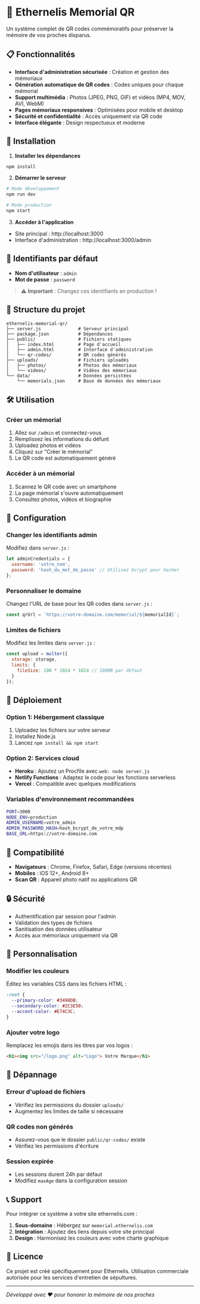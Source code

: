 # 🌹 Ethernelis Memorial QR

Un système complet de QR codes commémoratifs pour préserver la mémoire de vos proches disparus.

## 📋 Fonctionnalités

- **Interface d'administration sécurisée** : Création et gestion des mémoriaux
- **Génération automatique de QR codes** : Codes uniques pour chaque mémorial
- **Support multimédia** : Photos (JPEG, PNG, GIF) et vidéos (MP4, MOV, AVI, WebM)
- **Pages mémoriaux responsives** : Optimisées pour mobile et desktop
- **Sécurité et confidentialité** : Accès uniquement via QR code
- **Interface élégante** : Design respectueux et moderne

## 🚀 Installation

1. **Installer les dépendances**
```bash
npm install
```

2. **Démarrer le serveur**
```bash
# Mode développement
npm run dev

# Mode production
npm start
```

3. **Accéder à l'application**
- Site principal : http://localhost:3000
- Interface d'administration : http://localhost:3000/admin

## 🔐 Identifiants par défaut

- **Nom d'utilisateur** : `admin`
- **Mot de passe** : `password`

> ⚠️ **Important** : Changez ces identifiants en production !

## 📁 Structure du projet

```
ethernelis-memorial-qr/
├── server.js              # Serveur principal
├── package.json           # Dépendances
├── public/                # Fichiers statiques
│   ├── index.html         # Page d'accueil
│   ├── admin.html         # Interface d'administration
│   └── qr-codes/          # QR codes générés
├── uploads/               # Fichiers uploadés
│   ├── photos/            # Photos des mémoriaux
│   └── videos/            # Vidéos des mémoriaux
└── data/                  # Données persistées
    └── memorials.json     # Base de données des mémoriaux
```

## 🛠️ Utilisation

### Créer un mémorial

1. Allez sur `/admin` et connectez-vous
2. Remplissez les informations du défunt
3. Uploadez photos et vidéos
4. Cliquez sur "Créer le mémorial"
5. Le QR code est automatiquement généré

### Accéder à un mémorial

1. Scannez le QR code avec un smartphone
2. La page mémorial s'ouvre automatiquement
3. Consultez photos, vidéos et biographie

## 🔧 Configuration

### Changer les identifiants admin

Modifiez dans `server.js` :
```javascript
let adminCredentials = {
  username: 'votre_nom',
  password: 'hash_du_mot_de_passe' // Utilisez bcrypt pour hasher
};
```

### Personnaliser le domaine

Changez l'URL de base pour les QR codes dans `server.js` :
```javascript
const qrUrl = `https://votre-domaine.com/memorial/${memorialId}`;
```

### Limites de fichiers

Modifiez les limites dans `server.js` :
```javascript
const upload = multer({ 
  storage: storage,
  limits: {
    fileSize: 100 * 1024 * 1024 // 100MB par défaut
  }
});
```

## 🚀 Déploiement

### Option 1: Hébergement classique
1. Uploadez les fichiers sur votre serveur
2. Installez Node.js
3. Lancez `npm install && npm start`

### Option 2: Services cloud
- **Heroku** : Ajoutez un Procfile avec `web: node server.js`
- **Netlify Functions** : Adaptez le code pour les fonctions serverless
- **Vercel** : Compatible avec quelques modifications

### Variables d'environnement recommandées
```bash
PORT=3000
NODE_ENV=production
ADMIN_USERNAME=votre_admin
ADMIN_PASSWORD_HASH=hash_bcrypt_de_votre_mdp
BASE_URL=https://votre-domaine.com
```

## 📱 Compatibilité

- **Navigateurs** : Chrome, Firefox, Safari, Edge (versions récentes)
- **Mobiles** : iOS 12+, Android 8+
- **Scan QR** : Appareil photo natif ou applications QR

## 🔒 Sécurité

- Authentification par session pour l'admin
- Validation des types de fichiers
- Sanitisation des données utilisateur
- Accès aux mémoriaux uniquement via QR

## 🎨 Personnalisation

### Modifier les couleurs
Éditez les variables CSS dans les fichiers HTML :
```css
:root {
  --primary-color: #3498DB;
  --secondary-color: #2C3E50;
  --accent-color: #E74C3C;
}
```

### Ajouter votre logo
Remplacez les emojis dans les titres par vos logos :
```html
<h1><img src="/logo.png" alt="Logo"> Votre Marque</h1>
```

## 🐛 Dépannage

### Erreur d'upload de fichiers
- Vérifiez les permissions du dossier `uploads/`
- Augmentez les limites de taille si nécessaire

### QR codes non générés
- Assurez-vous que le dossier `public/qr-codes/` existe
- Vérifiez les permissions d'écriture

### Session expirée
- Les sessions durent 24h par défaut
- Modifiez `maxAge` dans la configuration session

## 📞 Support

Pour intégrer ce système à votre site ethernelis.com :

1. **Sous-domaine** : Hébergez sur `memorial.ethernelis.com`
2. **Intégration** : Ajoutez des liens depuis votre site principal
3. **Design** : Harmonisez les couleurs avec votre charte graphique

## 📄 Licence

Ce projet est créé spécifiquement pour Ethernelis.
Utilisation commerciale autorisée pour les services d'entretien de sépultures.

---

*Développé avec ❤️ pour honorer la mémoire de nos proches*
